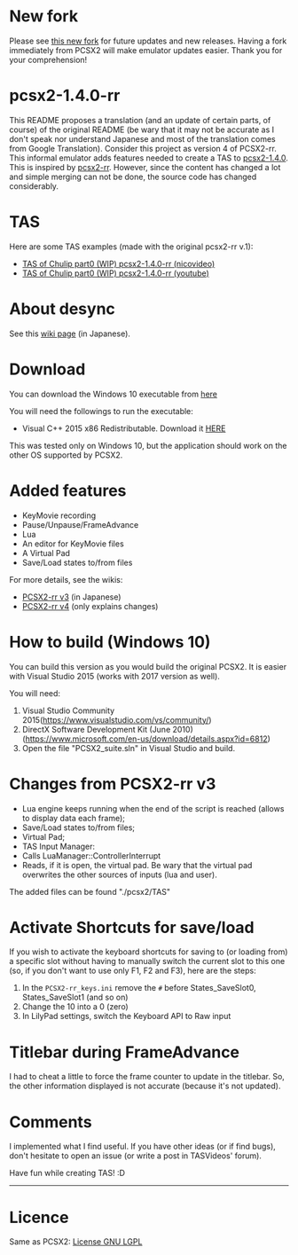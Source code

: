 # New fork
Please see [this new fork](https://github.com/xTVaser/pcsx2-rr) for future updates and new releases. Having a fork immediately from PCSX2 will make emulator updates easier. Thank you for your comprehension!

# pcsx2-1.4.0-rr
This README proposes a translation (and an update of certain parts, of course) of the original README (be wary that it may not be accurate as I don't speak nor understand Japanese and most of the translation comes from Google Translation). Consider this project as version 4 of PCSX2-rr.<br>
This informal emulator adds features needed to create a TAS to [pcsx2-1.4.0](https://github.com/PCSX2/pcsx2).<br>
This is inspired by [pcsx2-rr](<https://code.google.com/archive/p/pcsx2-rr/>). However, since the content has changed a lot and simple merging can not be done, the source code has changed considerably.
  

# TAS
Here are some TAS examples (made with the original pcsx2-rr v.1):
* [TAS of Chulip part0 (WIP) pcsx2-1.4.0-rr (nicovideo)](http://www.nicovideo.jp/watch/sm30385451)  
* [TAS of Chulip part0 (WIP) pcsx2-1.4.0-rr (youtube)](https://youtu.be/Ib2MnRfCCzc)  


# About desync
See this [wiki page](https://github.com/pocokhc/pcsx2-1.4.0-rr/wiki#%E3%82%AD%E3%83%BC%E3%83%A0%E3%83%BC%E3%83%93%E3%83%BC%E4%BD%9C%E6%88%90%E6%83%B3%E5%AE%9A%E6%89%8B%E9%A0%86201749%E6%9B%B4%E6%96%B0) (in Japanese).

# Download
You can download the Windows 10 executable from [here](TODO)
  
You will need the followings to run the executable:
* Visual C++ 2015 x86 Redistributable. Download it [HERE](https://www.microsoft.com/en-us/download/details.aspx?id=48145)  
  
This was tested only on Windows 10, but the application should work on the other OS supported by PCSX2.

# Added features
* KeyMovie recording
* Pause/Unpause/FrameAdvance
* Lua
* An editor for KeyMovie files
* A Virtual Pad
* Save/Load states to/from files
  
For more details, see the wikis:
* [PCSX2-rr v3](https://github.com/pocokhc/pcsx2-1.4.0-rr/wiki) (in Japanese)
* [PCSX2-rr v4](https://github.com/DocSkellington/pcsx2-1.4.0-rr/wiki) (only explains changes)


# How to build (Windows 10)
You can build this version as you would build the original PCSX2. It is easier with Visual Studio 2015 (works with 2017 version as well).
  
You will need:
1. Visual Studio Community 2015(<https://www.visualstudio.com/vs/community/>)  
2. DirectX Software Development Kit (June 2010)(<https://www.microsoft.com/en-us/download/details.aspx?id=6812>)  
3. Open the file "PCSX2_suite.sln" in Visual Studio and build.
  
# Changes from PCSX2-rr v3
* Lua engine keeps running when the end of the script is reached (allows to display data each frame);
* Save/Load states to/from files;
* Virtual Pad;
* TAS Input Manager:
*  Calls LuaManager::ControllerInterrupt
*  Reads, if it is open, the virtual pad. Be wary that the virtual pad overwrites the other sources of inputs (lua and user).
  
The added files can be found "./pcsx2/TAS"

# Activate Shortcuts for save/load
If you wish to activate the keyboard shortcuts for saving to (or loading from) a specific slot without having to manually switch the current slot to this one (so, if you don't want to use only F1, F2 and F3), here are the steps:
1. In the `PCSX2-rr_keys.ini` remove the `#` before States_SaveSlot0, States_SaveSlot1 (and so on)
2. Change the 10 into a 0 (zero)
3. In LilyPad settings, switch the Keyboard API to Raw input

# Titlebar during FrameAdvance
I had to cheat a little to force the frame counter to update in the titlebar. So, the other information displayed is not accurate (because it's not updated).

# Comments
I implemented what I find useful. If you have other ideas (or if find bugs), don't hesitate to open an issue (or write a post in TASVideos' forum).

Have fun while creating TAS! :D


------------------------
# Licence
Same as PCSX2: [License GNU LGPL](http://www.gnu.org/licenses/lgpl.html)  

